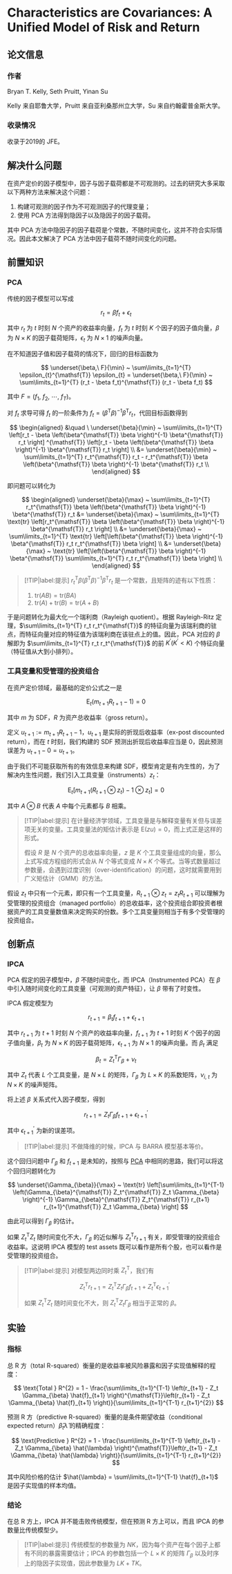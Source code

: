 # Characteristics are Covariances: A Unified Model of Risk and Return

## 论文信息

### 作者

Bryan T. Kelly, Seth Pruitt, Yinan Su

Kelly 来自耶鲁大学，Pruitt 来自亚利桑那州立大学，Su 来自约翰霍普金斯大学。

### 收录情况

收录于2019的 JFE。

## 解决什么问题

在资产定价的因子模型中，因子与因子载荷都是不可观测的。过去的研究大多采取以下两种方法来解决这个问题：

1. 构建可观测的因子作为不可观测因子的代理变量；
2. 使用 PCA 方法得到隐因子以及隐因子的因子载荷。

其中 PCA 方法中隐因子的因子载荷是个常数，不随时间变化，这并不符合实际情况。因此本文解决了 PCA 方法中因子载荷不随时间变化的问题。

## 前置知识

### PCA

传统的因子模型可以写成

$$
r_t = \beta f_t + \epsilon_{t}
$$

其中 $r_t$ 为 $t$ 时刻 $N$ 个资产的收益率向量，$f_t$ 为 $t$ 时刻 $K$ 个因子的因子值向量，$\beta$ 为 $N \times K$ 的因子载荷矩阵，$\epsilon_{t}$ 为 $N \times 1$ 的噪声向量。

在不知道因子值和因子载荷的情况下，回归的目标函数为

$$
\underset{\beta,\ F}{\min} ~ \sum\limits_{t=1}^{T} \epsilon_{t}^{\mathsf{T}} \epsilon_{t} = \underset{\beta,\ F}{\min} ~ \sum\limits_{t=1}^{T} (r_t - \beta f_t)^{\mathsf{T}} (r_t - \beta f_t)
$$

其中 $F = (f_1,\ f_2,\ \cdots,\ f_{T})$。

对 $f_t$ 求导可得 $f_t$ 的一阶条件为 $f_t = \left(\beta^{\mathsf{T}} \beta \right)^{-1} \beta^{\mathsf{T}} r_t$，代回目标函数得到

$$
\begin{aligned}
 &\quad \ \underset{\beta}{\min} ~ \sum\limits_{t=1}^{T} \left[r_t - \beta \left(\beta^{\mathsf{T}} \beta \right)^{-1} \beta^{\mathsf{T}} r_t \right] ^{\mathsf{T}} \left[r_t - \beta \left(\beta^{\mathsf{T}} \beta \right)^{-1} \beta^{\mathsf{T}} r_t \right] \\
 &= \underset{\beta}{\min} ~ \sum\limits_{t=1}^{T} r_t^{\mathsf{T}} r_t - r_t^{\mathsf{T}} \beta \left(\beta^{\mathsf{T}} \beta \right)^{-1} \beta^{\mathsf{T}} r_t \\
\end{aligned}
$$

即问题可以转化为

$$
\begin{aligned}
 \underset{\beta}{\max} ~ \sum\limits_{t=1}^{T} r_t^{\mathsf{T}} \beta \left(\beta^{\mathsf{T}} \beta \right)^{-1} \beta^{\mathsf{T}} r_t &= \underset{\beta}{\max} ~ \sum\limits_{t=1}^{T} \text{tr} \left[r_t^{\mathsf{T}} \beta \left(\beta^{\mathsf{T}} \beta \right)^{-1} \beta^{\mathsf{T}} r_t \right] \\
 &= \underset{\beta}{\max} ~ \sum\limits_{t=1}^{T} \text{tr} \left[\left(\beta^{\mathsf{T}} \beta \right)^{-1} \beta^{\mathsf{T}} r_t r_t^{\mathsf{T}} \beta \right] \\
 &= \underset{\beta}{\max} ~ \text{tr} \left[\left(\beta^{\mathsf{T}} \beta \right)^{-1} \beta^{\mathsf{T}} \sum\limits_{t=1}^{T} r_t r_t^{\mathsf{T}} \beta \right] \\
\end{aligned}
$$

> [!TIP|label:提示]
> $r_t^{\mathsf{T}} \beta \left(\beta^{\mathsf{T}} \beta \right)^{-1} \beta^{\mathsf{T}} r_t$ 是一个常数，且矩阵的迹有以下性质：
> 1. $\text{tr}(AB) = \text{tr}(BA)$
> 2. $\text{tr}(A) + \text{tr}(B) = \text{tr}(A + B)$

于是问题转化为最大化一个瑞利商（Rayleigh quotient）。根据 Rayleigh-Ritz 定理，$\sum\limits_{t=1}^{T} r_t r_t^{\mathsf{T}}$ 的特征向量为该瑞利商的驻点，而特征向量对应的特征值为该瑞利商在该驻点上的值。因此，PCA 对应的 $\beta$ 解即为 $\sum\limits_{t=1}^{T} r_t r_t^{\mathsf{T}}$ 的前 $K^{\prime} (K^{\prime} < K)$ 个特征向量（特征值从大到小排列）。

### 工具变量和受管理的投资组合

在资产定价领域，最基础的定价公式之一是

$$
\mathrm{E}_{t}(m_{t+1} R_{t+1} - 1) = 0
$$

其中 $m$ 为 SDF，$R$ 为资产总收益率（gross return）。

定义 $u_{t+1} := m_{t+1} R_{t+1} - 1$，$u_{t+1}$ 是实际的折现后收益率（ex-post discounted return），而在 $t$ 时刻，我们构建的 SDF 预测出折现后收益率应当是 $0$，因此预测误差为 $u_{t+1} - 0 = u_{t+1}$。

由于我们不可能获取所有的有效信息来构建 SDF，模型肯定是有内生性的，为了解决内生性问题，我们引入工具变量（instruments）$z_t$：

$$
\mathrm{E}_{t}[m_{t+1} (R_{t+1} \otimes z_t) - 1 \otimes z_t] = 0
$$

其中 $A \otimes B$ 代表 $A$ 中每个元素都与 $B$ 相乘。

> [!TIP|label:提示]
> 在计量经济学领域，工具变量是与解释变量有关但与误差项无关的变量。工具变量法的矩估计表示是 $\mathrm{E}(z u) = 0$，而上式正是这样的形式。
>
> 假设 $R$ 是 $N$ 个资产的总收益率向量，$z$ 是 $K$ 个工具变量组成的向量，那么上式写成方程组的形式会从 $N$ 个等式变成 $N \times K$ 个等式。当等式数量超过参数量，会遇到过度识别（over-identification）的问题，这时就需要用到广义矩估计（GMM）的方法。

假设 $z_t$ 中只有一个元素，即只有一个工具变量，$R_{t+1} \otimes z_t = z_t R_{t+1}$ 可以理解为受管理的投资组合（managed portfolio）的总收益率，这个投资组合即投资者根据资产的工具变量数值来决定购买的份数。多个工具变量则相当于有多个受管理的投资组合。

## 创新点

### IPCA

PCA 假定的因子模型中，$\beta$ 不随时间变化，而 IPCA（Instrumented PCA）在 $\beta$ 中引入随时间变化的工具变量（可观测的资产特征），让 $\beta$ 带有了时变性。

IPCA 假定模型为

$$
r_{t+1} = \beta_t f_{t+1} + \epsilon_{t+1}
$$

其中 $r_{t+1}$ 为 $t+1$ 时刻 $N$ 个资产的收益率向量，$f_{t+1}$ 为 $t+1$ 时刻 $K$ 个因子的因子值向量，$\beta_t$ 为 $N \times K$ 的因子载荷矩阵，$\epsilon_{t+1}$ 为 $N \times 1$ 的噪声向量。而 $\beta_t$ 满足

$$
\beta_t = Z_t^{\mathsf{T}} \Gamma_{\beta} + \nu_t
$$

其中 $Z_t$ 代表 $L$ 个工具变量，是 $N \times L$ 的矩阵，$\Gamma_{\beta}$ 为 $L \times K$ 的系数矩阵，$\nu_{i,\ t}$ 为 $N \times K$ 的噪声矩阵。

将上述 $\beta$ 关系式代入因子模型，得到

$$
r_{t+1} = Z_t \Gamma_{\beta} f_{t+1} + \epsilon_{t+1}^{\prime}
$$

其中 $\epsilon_{t+1}^{\prime}$ 为新的误差项。

> [!TIP|label:提示]
> 不做降维的时候，IPCA 与 BARRA 模型基本等价。

这个回归问题中 $\Gamma_{\beta}$ 和 $f_{t+1}$ 是未知的，按照与 [PCA](#pca) 中相同的思路，我们可以将这个回归问题转化为

$$
\underset{\Gamma_{\beta}}{\max} ~ \text{tr} \left[\sum\limits_{t=1}^{T-1} \left(\Gamma_{\beta}^{\mathsf{T}} Z_t^{\mathsf{T}} Z_t \Gamma_{\beta} \right)^{-1} \Gamma_{\beta}^{\mathsf{T}} Z_t^{\mathsf{T}} r_{t+1} r_{t+1}^{\mathsf{T}} Z_t \Gamma_{\beta} \right] 
$$

由此可以得到 $\Gamma_{\beta}$ 的估计。

如果 $Z_t^{\mathsf{T}} Z_t$ 随时间变化不大，$\Gamma_{\beta}$ 的近似解与 $Z_t^{\mathsf{T}} r_{t+1}$ 有关，即受管理的投资组合收益率。这说明 IPCA 模型的 test assets 既可以看作是所有个股，也可以看作是受管理的投资组合。

> [!TIP|label:提示]
> 对模型两边同时乘 $Z_t^{\mathsf{T}}$，我们有
> 
> $$
> Z_t^{\mathsf{T}} r_{t+1} = Z_t^{\mathsf{T}} Z_t \Gamma_{\beta} f_{t+1} + Z_t^{\mathsf{T}} \epsilon_{t+1}^{\prime}
> $$
>
> 如果 $Z_t^{\mathsf{T}} Z_t$ 随时间变化不大，则 $Z_t^{\mathsf{T}} Z_t \Gamma_{\beta}$ 相当于正常的 $\beta$。

## 实验

### 指标

总 R 方（total R-squared）衡量的是收益率被风险暴露和因子实现值解释的程度：

$$
\text{Total } R^{2} = 1 - \frac{\sum\limits_{t=1}^{T-1} \left(r_{t+1} - Z_t \Gamma_{\beta} \hat{f}_{t+1} \right)^{\mathsf{T}}\left(r_{t+1} - Z_t \Gamma_{\beta} \hat{f}_{t+1} \right)}{\sum\limits_{t=1}^{T-1} r_{t+1}^{2}}
$$

预测 R 方（predictive R-squared）衡量的是条件期望收益（conditional expected return）$\hat{\beta}_{t} \hat{\lambda}$ 的精确程度：

$$
\text{Predictive } R^{2} = 1 - \frac{\sum\limits_{t=1}^{T-1} \left(r_{t+1} - Z_t \Gamma_{\beta} \hat{\lambda} \right)^{\mathsf{T}}\left(r_{t+1} - Z_t \Gamma_{\beta} \hat{\lambda} \right)}{\sum\limits_{t=1}^{T-1} r_{t+1}^{2}}
$$

其中风险价格的估计 $\hat{\lambda} = \sum\limits_{t=1}^{T-1} \hat{f}_{t+1}$ 是因子实现值的样本均值。

### 结论

在总 R 方上，IPCA 并不能击败传统模型，但在预测 R 方上可以，而且 IPCA 的参数量比传统模型少。

> [!TIP|label:提示]
> 传统模型的参数量为 $N K$，因为每个资产在每个因子上都有不同的暴露需要估计；IPCA 的参数包括一个 $L \times K$ 的矩阵 $\Gamma_{\beta}$ 以及时序上的隐因子实现值，因此参数量为 $L K + T K$。
